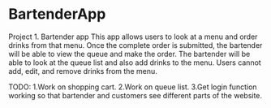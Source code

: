 # BartenderApp
Project 1. Bartender app
This app allows users to look at a menu and order drinks from that menu. Once the complete order is submitted, the bartender will be able to view the queue and make the order.
The bartender will be able to look at the queue list and also add drinks to the menu. 
Users cannot add, edit, and remove drinks from the menu. 



TODO: 1.Work on shopping cart. 
2.Work on queue list. 
3.Get login function working so that bartender and customers see different parts of the website.
